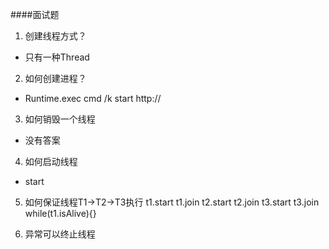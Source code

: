 ####面试题

1. 创建线程方式？
- 只有一种Thread

2. 如何创建进程？
- Runtime.exec cmd /k start http://

3. 如何销毁一个线程
- 没有答案

4. 如何启动线程
- start

5. 如何保证线程T1->T2->T3执行
t1.start t1.join t2.start t2.join t3.start t3.join
while(t1.isAlive){}

6. 异常可以终止线程